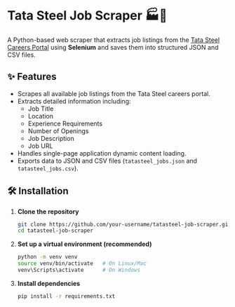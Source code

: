 # Tata Steel Job Scraper 🏭💼

A Python-based web scraper that extracts job listings from the [Tata Steel Careers Portal](https://tatasteel.ripplehire.com/candidate/) using **Selenium** and saves them into structured JSON and CSV files.

## ✨ Features
- Scrapes all available job listings from the Tata Steel careers portal.
- Extracts detailed information including:
  - Job Title
  - Location
  - Experience Requirements
  - Number of Openings
  - Job Description
  - Job URL
- Handles single-page application dynamic content loading.
- Exports data to JSON and CSV files (`tatasteel_jobs.json` and `tatasteel_jobs.csv`).

## 🛠️ Installation

1. **Clone the repository**
   ```bash
   git clone https://github.com/your-username/tatasteel-job-scraper.git
   cd tatasteel-job-scraper
   ```

2. **Set up a virtual environment (recommended)**
   ```bash
   python -m venv venv
   source venv/bin/activate   # On Linux/Mac
   venv\Scripts\activate      # On Windows
   ```

3. **Install dependencies**
   ```bash
   pip install -r requirements.txt
   ```